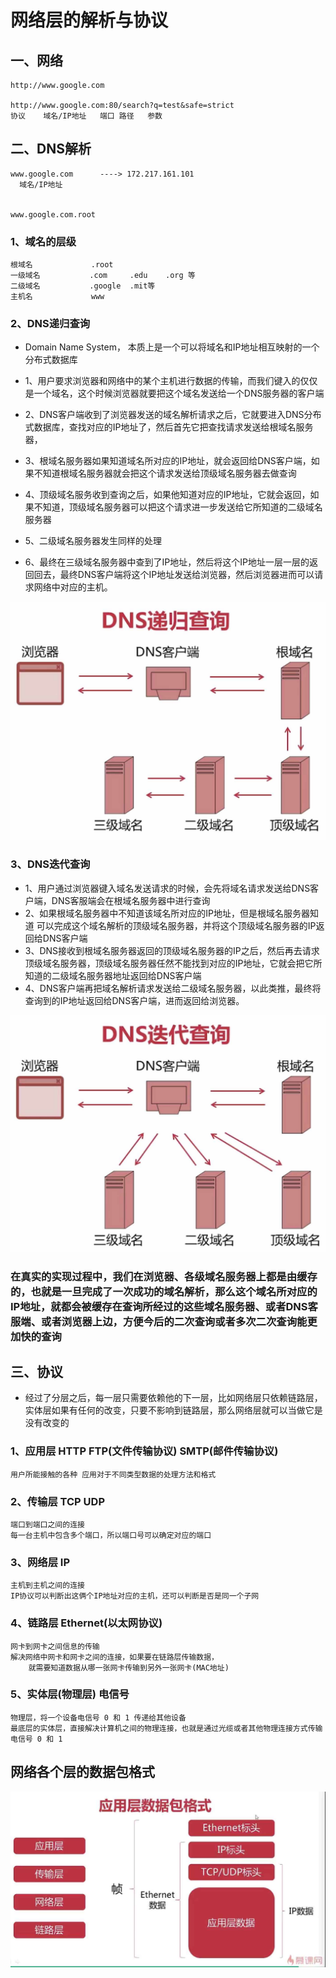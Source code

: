 # 网络层的解析与协议

## 一、网络

    http://www.google.com
    
    http://www.google.com:80/search?q=test&safe=strict
    协议    域名/IP地址   端口 路径   参数
    
## 二、DNS解析

    www.google.com      ----> 172.217.161.101
      域名/IP地址
      
    
    www.google.com.root
          
### 1、域名的层级
    
    根域名             .root
    一级域名           .com     .edu    .org 等
    二级域名           .google  .mit等
    主机名             www
    
### 2、DNS递归查询

* Domain Name System， 本质上是一个可以将域名和IP地址相互映射的一个分布式数据库

* 1、用户要求浏览器和网络中的某个主机进行数据的传输，而我们键入的仅仅是一个域名，这个时候浏览器就要把这个域名发送给一个DNS服务器的客户端
* 2、DNS客户端收到了浏览器发送的域名解析请求之后，它就要进入DNS分布式数据库，查找对应的IP地址了，然后首先它把查找请求发送给根域名服务器，
* 3、根域名服务器如果知道域名所对应的IP地址，就会返回给DNS客户端，如果不知道根域名服务器就会把这个请求发送给顶级域名服务器去做查询
* 4、顶级域名服务收到查询之后，如果他知道对应的IP地址，它就会返回，如果不知道，顶级域名服务器可以把这个请求进一步发送给它所知道的二级域名服务器
* 5、二级域名服务器发生同样的处理
* 6、最终在三级域名服务器中查到了IP地址，然后将这个IP地址一层一层的返回回去，最终DNS客户端将这个IP地址发送给浏览器，然后浏览器进而可以请求网络中对应的主机。

![Image](https://github.com/2571138262/Java-network-programming-BIO-NIO-AIO/blob/master/images-folder/DNSdiguichaxun.jpg)
    
### 3、DNS迭代查询
* 1、用户通过浏览器键入域名发送请求的时候，会先将域名请求发送给DNS客户端，DNS客服端会在根域名服务器中进行查询
* 2、如果根域名服务器中不知道该域名所对应的IP地址，但是根域名服务器知道 可以完成这个域名解析的顶级域名服务器，并将这个顶级域名服务器的IP返回给DNS客户端
* 3、DNS接收到根域名服务器返回的顶级域名服务器的IP之后，然后再去请求顶级域名服务器，顶级域名服务器任然不能找到对应的IP地址，它就会把它所知道的二级域名服务器地址返回给DNS客户端
* 4、DNS客户端再把域名解析请求发送给二级域名服务器，以此类推，最终将查询到的IP地址返回给DNS客户端，进而返回给浏览器。


![Image](https://github.com/2571138262/Java-network-programming-BIO-NIO-AIO/blob/master/images-folder/DNSdiedaichaxun.jpg)


### 在真实的实现过程中，我们在浏览器、各级域名服务器上都是由缓存的，也就是一旦完成了一次成功的域名解析，那么这个域名所对应的IP地址，就都会被缓存在查询所经过的这些域名服务器、或者DNS客服端、或者浏览器上边，方便今后的二次查询或者多次二次查询能更加快的查询


## 三、协议
* 经过了分层之后，每一层只需要依赖他的下一层，比如网络层只依赖链路层，实体层如果有任何的改变，只要不影响到链路层，那么网络层就可以当做它是没有改变的

### 1、应用层               HTTP FTP(文件传输协议) SMTP(邮件传输协议)
    用户所能接触的各种 应用对于不同类型数据的处理方法和格式
    
### 2、传输层               TCP UDP         
    端口到端口之间的连接
    每一台主机中包含多个端口，所以端口号可以确定对应的端口
### 3、网络层               IP
    主机到主机之间的连接
    IP协议可以判断出这俩个IP地址对应的主机，还可以判断是否是同一个子网
### 4、链路层               Ethernet(以太网协议)  
    网卡到网卡之间信息的传输
    解决网络中网卡和网卡之间的连接，如果要在链路层传输数据，
        就需要知道数据从哪一张网卡传输到另外一张网卡(MAC地址)
### 5、实体层(物理层)      电信号
    物理层，将一个设备电信号 0 和 1 传递给其他设备
    最底层的实体层，直接解决计算机之间的物理连接，也就是通过光缆或者其他物理连接方式传输电信号 0 和 1


## 网络各个层的数据包格式
![Image](https://github.com/2571138262/Java-network-programming-BIO-NIO-AIO/blob/master/images-folder/wangluogegecengdeshujubaogeshi.jpg)
